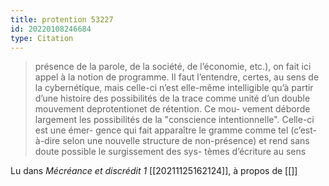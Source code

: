 ```yaml
---
title: protention 53227
id: 20220108246684
type: Citation
---
```


> présence de la parole, de la société, de l’économie, etc.), on fait ici appel à la notion de programme. Il faut l’entendre, certes, au sens de la cybernétique, mais celle-ci n’est elle-même intelligible qu’à partir d’une histoire des possibilités de la trace comme unité d’un double mouvement deprotentionet de rétention. Ce mou- vement déborde largement les possibilités de la "conscience intentionnelle". Celle-ci est une émer- gence qui fait apparaître le gramme comme tel (c’est- à-dire selon une nouvelle structure de non-présence) et rend sans doute possible le surgissement des sys- tèmes d’écriture au sens

Lu dans *Mécréance et discrédit 1* [[20211125162124]], à propos de [[]]
